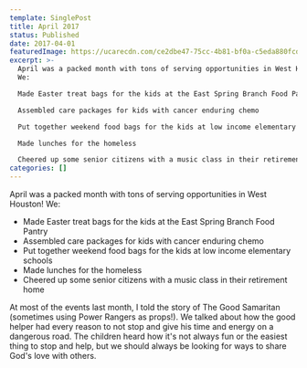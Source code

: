 ```yaml
---
template: SinglePost
title: April 2017
status: Published
date: 2017-04-01
featuredImage: https://ucarecdn.com/ce2dbe47-75cc-4b81-bf0a-c5eda880fcd4/-/preview/-/enhance/50/
excerpt: >-
  April was a packed month with tons of serving opportunities in West Houston!
  We:

  Made Easter treat bags for the kids at the East Spring Branch Food Pantry

  Assembled care packages for kids with cancer enduring chemo

  Put together weekend food bags for the kids at low income elementary schools

  Made lunches for the homeless

  Cheered up some senior citizens with a music class in their retirement home
categories: []
---
```

April was a packed month with tons of serving opportunities in West Houston! We:

* Made Easter treat bags for the kids at the East Spring Branch Food Pantry
* Assembled care packages for kids with cancer enduring chemo
* Put together weekend food bags for the kids at low income elementary schools
* Made lunches for the homeless
* Cheered up some senior citizens with a music class in their retirement home

At most of the events last month, I told the story of The Good Samaritan (sometimes using Power Rangers as props!). We talked about how the good helper had every reason to not stop and give his time and energy on a dangerous road. The children heard how it's not always fun or the easiest thing to stop and help, but we should always be looking for ways to share God's love with others.